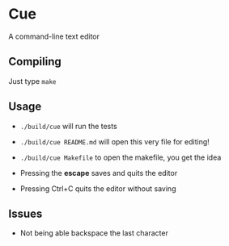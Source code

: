 # Cue

A command-line text editor

## Compiling

Just type `make`

## Usage

- `./build/cue` will run the tests
- `./build/cue README.md` will open this very file for editing!
- `./build/cue Makefile` to open the makefile, you get the idea

- Pressing the **escape** saves and quits the editor
- Pressing Ctrl+C quits the editor without saving

## Issues

- Not being able backspace the last character
